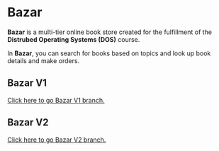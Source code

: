 # Bazar
 **Bazar** is a multi-tier online book store created for the fulfillment of the **Distrubed Operating Systems (DOS)** course.


In **Bazar**, you can search for books based on topics and look up book details and make orders.


## Bazar V1
[Click here to go Bazar V1 branch.](https://github.com/omarhurani/Bazar/tree/V1)

## Bazar V2
[Click here to go Bazar V2 branch.](https://github.com/omarhurani/Bazar/tree/V2)